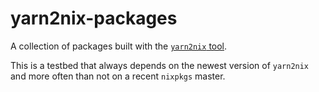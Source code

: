 # yarn2nix-packages

A collection of packages built with the [`yarn2nix` tool](https://github.com/Profpatsch/yarn2nix).

This is a testbed that always depends on the newest version of `yarn2nix` and more often than not on a recent `nixpkgs` master.